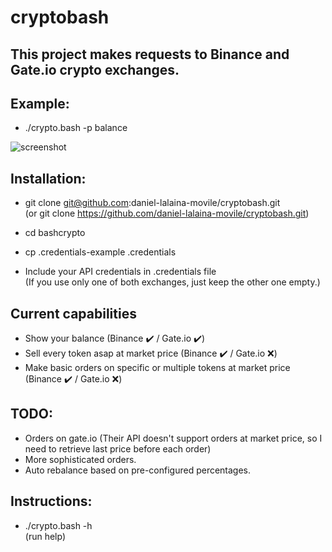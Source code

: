 # cryptobash

## This project makes requests to Binance and Gate.io crypto exchanges.

## Example:
- ./crypto.bash -p balance

![screenshot](https://user-images.githubusercontent.com/1348148/131236986-61bb4f9c-fd60-4f31-be14-7145a7d4a53a.gif)

## Installation:

- git clone git@github.com:daniel-lalaina-movile/cryptobash.git  
(or git clone https://github.com/daniel-lalaina-movile/cryptobash.git)

- cd bashcrypto

- cp .credentials-example .credentials

- Include your API credentials in .credentials file  
(If you use only one of both exchanges, just keep the other one empty.)

## Current capabilities

- Show your balance (Binance ✔️ / Gate.io ✔️)
- Sell every token asap at market price (Binance ✔️ / Gate.io ❌)
- Make basic orders on specific or multiple tokens at market price (Binance ✔️ / Gate.io ❌)

## TODO:

- Orders on gate.io (Their API doesn't support orders at market price, so I need to retrieve last price before each order)
- More sophisticated orders.
- Auto rebalance based on pre-configured percentages.

## Instructions:

- ./crypto.bash -h  
(run help)
